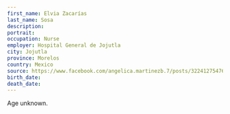 ```yaml
---
first_name: Elvia Zacarías
last_name: Sosa
description: 
portrait: 
occupation: Nurse
employer: Hospital General de Jojutla
city: Jojutla
province: Morelos
country: Mexico
source: https://www.facebook.com/angelica.martinezb.7/posts/3224127547622062
birth_date: 
death_date: 
---
```


Age unknown.